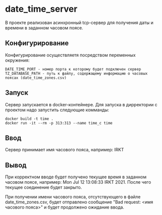 # date_time_server
В проекте реализован асинхронный tcp-сервер для получения даты и времени в заданном часовом поясе. 

## Конфигурирование
Конфигурирование осуществляетя посредством переменных окружения:

    DATE_TIME_PORT - номер порта к которому будет подключен сервер
    TZ_DATABASE_PATH - путь к файлу, содержащему информацию о часовых поясах (date_time_zones.csv)

## Запуск
Сервер запускается в docker-контейнере. Для запуска в дирректории с проектом надо запустить следующие комманды:

    docker build -t time .
    docker run -it --rm -p 313:313 --name time_c time

## Ввод
Сервер принимает имя часового пояса, например: IRKT

## Вывод
При корректном вводе будет получено текущее время в заданном часовом поясе, например: Mon Jul 12 13:08:33 IRKT 2021. После чего текущее соединение будет закрыто.

При получении имени часового пояса, отсутствующего в файле date_time_zones.csv, будет отправлено сообщение "Bad request: <имя часового пояса>" и будет продолжено ожидание ввода.
